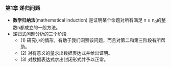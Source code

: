 ### 第1章 递归问题
- **数学归纳法**(mathematical induction) 是证明某个命题对所有满足 n ≥ n<sub>0</sub>的整数n都成立的一般方法。
- 递归式问题分析的三个阶段
	- (1) 研究小的情形，有助于我们洞察该问题，而且对第二和第三阶段有所帮助。
	- (2) 对有意义的量求出数据表达式并给出证明。
	- (3) 对数据表达式求出封闭形式并予以正常。